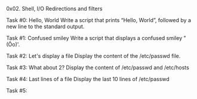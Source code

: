 0x02. Shell, I/O Redirections and filters

Task #0: Hello, World
Write a script that prints “Hello, World”, followed by a new line to the standard output.

Task #1: Confused smiley
Write a script that displays a confused smiley "(Ôo)'.

Task #2: Let's display a file
Display the content of the /etc/passwd file.

Task #3: What about 2?
Display the content of /etc/passwd and /etc/hosts

Task #4: Last lines of a file
Display the last 10 lines of /etc/passwd

Task #5: 
